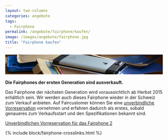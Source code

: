 ```yaml
---
layout: two-columns
categories: angebote
tags:
  - Fairphone
permalink: /angebote/fairphone/kaufen/
image: /images/angebote/fairphone.jpg
title: "Fairphone kaufen"
---
```

<div class="angebot-top-wide"><img title="Fairphone" src="/images/angebote/fairphone_sub.jpg"></div>

**Die Fairphones der ersten Generation sind ausverkauft.**

Das Fairphone der nächsten Generation wird voraussichtlich ab Herbst 2015 erhältlich sein. Wir werden auch dieses Fairphone wieder in der Schweiz zum Verkauf anbieten. Auf Faircustomer können Sie eine [unverbindliche Vorreservation](http://www.faircustomer.ch/reservation_fuer_fairphone_2_9) vornehmen und erfahren dadurch als erstes, sobald genaueres zum Verkaufsstart und den Spezifikationen bekannt sind.

<a href="http://www.faircustomer.ch/reservation_fuer_fairphone_2_9" class="button"><i class="fi-arrow-right"></i> Unverbindlichen Vorreservation für das Fairphone 2</a>

{% include block/fairphone-crosslinks.html %}